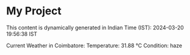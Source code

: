 # My Project

This content is dynamically generated in Indian Time (IST): 2024-03-20 19:56:38 IST


Current Weather in Coimbatore:
Temperature: 31.88 °C
Condition: haze
